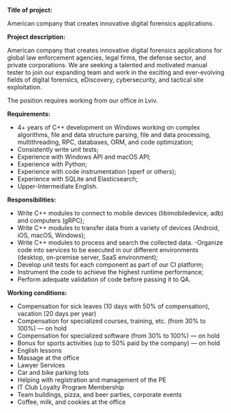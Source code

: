**Title of project:**

American company that creates innovative digital forensics applications.

**Project description:**

American company that creates innovative digital forensics applications for
global law enforcement agencies, legal firms, the defense sector, and private
corporations. We are seeking a talented and motivated manual tester to join
our expanding team and work in the exciting and ever-evolving fields of
digital forensics, eDiscovery, cybersecurity, and tactical site exploitation.

The position requires working from our office in Lviv.

**Requirements:**

  * 4+ years of C++ development on Windows working on complex algorithms, file and data structure parsing, file and data processing, multithreading, RPC, databases, ORM, and code optimization;
  * Consistently write unit tests;
  * Experience with Windows API and macOS API;
  * Experience with Python;
  * Experience with code instrumentation (xperf or others);
  * Experience with SQLite and Elasticsearch;
  * Upper-Intermediate English.

**Responsibilities:**

  * Write C++ modules to connect to mobile devices (libimobiledevice, adb) and computers (gRPC);
  * Write C++ modules to transfer data from a variety of devices (Android, iOS, macOS, Windows);
  * Write C++ modules to process and search the collected data. -Organize code into services to be executed in our different environments (desktop, on-premise server, SaaS environment);
  * Develop unit tests for each component as part of our CI platform;
  * Instrument the code to achieve the highest runtime performance;
  * Perform adequate validation of code before passing it to QA.

**Working conditions:**

  * Compensation for sick leaves (10 days with 50% of compensation), vacation (20 days per year)
  * Compensation for specialized courses, training, etc. (from 30% to 100%) — on hold
  * Compensation for specialized software (from 30% to 100%) — on hold
  * Bonus for sports activities (up to 50% paid by the company) — on hold
  * English lessons
  * Massage at the office
  * Lawyer Services
  * Car and bike parking lots
  * Helping with registration and management of the PE
  * IT Club Loyalty Program Membership
  * Team buildings, pizza, and beer parties, corporate events
  * Coffee, milk, and cookies at the office